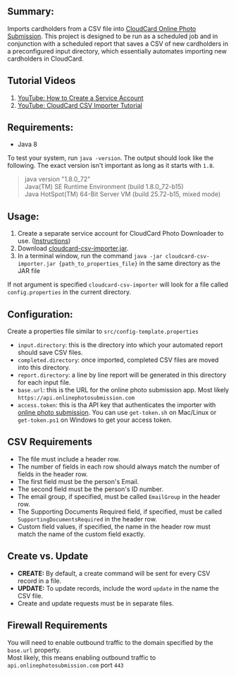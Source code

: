 Summary:
---
Imports cardholders from a CSV file into [CloudCard Online Photo Submission](https://onlinephotosubmission.com).  This project is designed to be run as a scheduled job and in conjunction with a scheduled report that saves a CSV of new cardholders in a preconfigured input directory, which essentially automates importing new cardholders in CloudCard.

Tutorial Videos
---
1. [YouTube: How to Create a Service Account](https://www.youtube.com/watch?v=ZfrjFwrkwZQ)
1. [YouTube: CloudCard CSV Importer Tutorial](https://youtu.be/Pu6HXLk6jZ4)

Requirements:
---
- Java 8

To test your system, run `java -version`.  The output should look like the following.  The exact version isn't important as long as it starts with `1.8`.
> java version "1.8.0_72"<br/>
> Java(TM) SE Runtime Environment (build 1.8.0_72-b15)<br/>
> Java HotSpot(TM) 64-Bit Server VM (build 25.72-b15, mixed mode)<br/>

Usage:
---
1. Create a separate service account for CloudCard Photo Downloader to use. ([Instructions](https://www.youtube.com/watch?v=ZfrjFwrkwZQ))
1. Download [cloudcard-csv-importer.jar](https://github.com/sharptopco/cloudcard-csv-importer/raw/master/cloudcard-csv-importer.jar).
1. In a terminal window, run the command `java -jar cloudcard-csv-importer.jar {path_to_properties_file}` in the same directory as the JAR file

If not argument is specified `cloudcard-csv-importer` will look for a file called `config.properties` in the current directory.

Configuration:
---
Create a properties file similar to `src/config-template.properties`

* `input.directory`: this is the directory into which your automated report should save CSV files.
* `completed.directory`: once imported, completed CSV files are moved into this directory.
* `report.directory`: a line by line report will be generated in this directory for each input file.
* `base.url`: this is the URL for the online photo submission app.  Most likely `https://api.onlinephotosubmission.com`
* `access.token`: this is tha API key that authenticates the importer with [online photo submission](https://onlinephotosubmission.com). You can use `get-token.sh` on Mac/Linux or `get-token.ps1` on Windows to get your access token.

CSV Requirements
---
- The file must include a header row.
- The number of fields in each row should always match the number of fields in the header row.
- The first field must be the person's Email.
- The second field must be the person's ID number.
- The email group, if specified, must be called `EmailGroup` in the header row.
- The Supporting Documents Required field, if specified, must be called `SupportingDocumentsRequired` in the header row.
- Custom field values, if specified, the name in the header row must match the name of the custom field exactly.

Create vs. Update
---
- **CREATE:** By default, a create command will be sent for every CSV record in a file. 
- **UPDATE:** To update records, include the word `update` in the name the CSV file.
- Create and update requests must be in separate files.

Firewall Requirements
---
You will need to enable outbound traffic to the domain specified by the `base.url` property.  
Most likely, this means enabling outbound traffic to  `api.onlinephotosubmission.com` port `443` 
